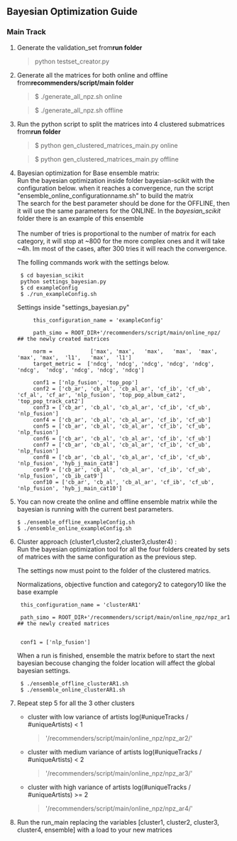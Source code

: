 
## Bayesian Optimization Guide

### Main Track

1. Generate the validation_set from**run folder**
    
    > python testset_creator.py
    
2. Generate all the matrices for both online and offline from**recommenders/script/main folder**

    > $ ./generate_all_npz.sh online
    
    > $ ./generate_all_npz.sh offline

3. Run the python script to split the matrices into 4 clustered submatrices from**run folder**
    
    > $ python gen_clustered_matrices_main.py online
    
    > $ python gen_clustered_matrices_main.py offline
   

3. Bayesian optimization for Base ensemble matrix: <br/> Run the bayesian optimization inside folder bayesian-scikit with the configuration below. when it reaches a convergence, run the script "ensemble_online_configurationname.sh" to build the matrix
   <br/>The search for the best parameter should be done for the OFFLINE, then it will use the same parameters for the ONLINE.
   In the *bayesian_scikit* folder there is an example of this ensemble
   <br/><br/>
   The number of tries is proportional to the number of matrix for each category, it will stop at ~800 for the more complex ones and it will take ~4h. Im most of the cases, after 300 tries it will reach the convergence.
    
    The folling commands work with the settings below.
   
        $ cd bayesian_scikit
        python settings_bayesian.py
        $ cd exampleConfig
        $ ./run_exampleConfig.sh
    
    Settings inside "settings_bayesian.py"
            
            this_configuration_name = 'exampleConfig' 
            
            path_simo = ROOT_DIR+'/recommenders/script/main/online_npz/   ## the newly created matrices
            
            norm =            ['max', 'max',   'max',   'max',  'max',  'max', 'max',  'l1',   'max',  'l1']
            target_metric =  ['ndcg', 'ndcg', 'ndcg', 'ndcg', 'ndcg',  'ndcg',  'ndcg', 'ndcg', 'ndcg', 'ndcg']
            
            conf1 = ['nlp_fusion', 'top_pop']
            conf2 = ['cb_ar', 'cb_al', 'cb_al_ar', 'cf_ib', 'cf_ub', 'cf_al', 'cf_ar', 'nlp_fusion', 'top_pop_album_cat2', 'top_pop_track_cat2']
            conf3 = ['cb_ar', 'cb_al', 'cb_al_ar', 'cf_ib', 'cf_ub', 'nlp_fusion']
            conf4 = ['cb_ar', 'cb_al', 'cb_al_ar', 'cf_ib', 'cf_ub']
            conf5 = ['cb_ar', 'cb_al', 'cb_al_ar', 'cf_ib', 'cf_ub', 'nlp_fusion']
            conf6 = ['cb_ar', 'cb_al', 'cb_al_ar', 'cf_ib', 'cf_ub']
            conf7 = ['cb_ar', 'cb_al', 'cb_al_ar', 'cf_ib', 'cf_ub', 'nlp_fusion']
            conf8 = ['cb_ar', 'cb_al', 'cb_al_ar', 'cf_ib', 'cf_ub', 'nlp_fusion', 'hyb_j_main_cat8']
            conf9 = ['cb_ar', 'cb_al', 'cb_al_ar', 'cf_ib', 'cf_ub', 'nlp_fusion', 'cb_ib_cat9']
            conf10 = ['cb_ar', 'cb_al', 'cb_al_ar', 'cf_ib', 'cf_ub', 'nlp_fusion', 'hyb_j_main_cat10']   
    
4.  You can now create the online and offline ensemble matrix while the bayesian is running with the current best parameters. 
        
        $ ./ensemble_offline_exampleConfig.sh
        $ ./ensemble_online_exampleConfig.sh
       

    
5. Cluster approach (cluster1,cluster2,cluster3,cluster4) : <br/> Run the bayesian optimization tool for all the four folders created by sets of matrices with the same configuration as the previous step.
    
    The settings now must point to  the folder of the clustered matrics. 
        
    Normalizations, objective function and category2 to category10 like the base example

        this_configuration_name = 'clusterAR1' 
        
        path_simo = ROOT_DIR+'/recommenders/script/main/online_npz/npz_ar1   ## the newly created matrices
       
        
        conf1 = ['nlp_fusion']
    
    When a run is finished, ensemble the matrix before to start the next bayesian becouse changing the folder location will affect the global bayesian settings.
        
        $ ./ensemble_offline_clusterAR1.sh
        $ ./ensemble_online_clusterAR1.sh
        
6. Repeat step 5 for all the 3 other clusters    

    * cluster with low variance of artists
    log(#uniqueTracks / #uniqueArtists) < 1
        >'/recommenders/script/main/online_npz/npz_ar2/'    
        
    * cluster with medium variance of artists
    log(#uniqueTracks / #uniqueArtists) < 2 
        
        >'/recommenders/script/main/online_npz/npz_ar3/'
    
    * cluster with high variance of artists
    log(#uniqueTracks / #uniqueArtists) >= 2
        >'/recommenders/script/main/online_npz/npz_ar4/'
    

5. Run the run_main replacing the variables [cluster1, cluster2, cluster3, cluster4, ensemble] with a load to your new matrices
